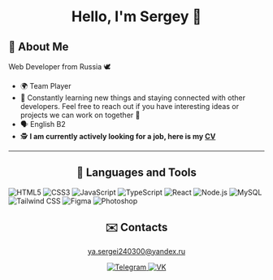 <h1 align="center">
Hello, I'm Sergey 👋 
</h1>


## 🌄 About Me

Web Developer from Russia 🕊️ 

- 🌍 Team Player
- 🏃 Constantly learning new things and staying connected with other developers. Feel free to reach out if you have interesting ideas or projects we can work on together 🚀
- 🗣️ English B2 
- 🕵️ **I am currently actively looking for a job, here is my [CV](https://disk.yandex.ru/i/5PBh6_H1-nGL-A)**

---
<h2 align="center">
🔨 Languages and Tools
</h2>


![HTML5](https://img.shields.io/badge/-HTML5-E34F26?logo=html5&logoColor=white&style=flat)
![CSS3](https://img.shields.io/badge/-CSS3-1572B6?logo=css3&logoColor=white&style=flat)
![JavaScript](https://img.shields.io/badge/-JavaScript-F7DF1E?logo=javascript&logoColor=black&style=flat)
![TypeScript](https://img.shields.io/badge/-TypeScript-3178C6?logo=typescript&logoColor=white&style=flat)
![React](https://img.shields.io/badge/-React-61DAFB?logo=react&logoColor=black&style=flat)
![Node.js](https://img.shields.io/badge/-Node.js-339933?logo=node.js&logoColor=white&style=flat)
![MySQL](https://img.shields.io/badge/-MySQL-4479A1?logo=mysql&logoColor=white&style=flat)
![Tailwind CSS](https://img.shields.io/badge/-Tailwind_CSS-38B2AC?logo=tailwind-css&logoColor=white&style=flat)
![Figma](https://img.shields.io/badge/-Figma-F24E1E?logo=figma&logoColor=white&style=flat)
![Photoshop](https://img.shields.io/badge/-Photoshop-31A8FF?logo=adobe%20photoshop&logoColor=white&style=flat)


<h2 align="center">
✉️ Contacts 
</h2>

<p align="center">
  <a href="mailto:ya.sergei240300@yandex.ru">ya.sergei240300@yandex.ru</a>
</p>

<p align="center">
  <a href="https://t.me/shilov_se">
    <img src="https://img.shields.io/badge/-Telegram-26A5E4?logo=telegram&logoColor=white&style=flat" alt="Telegram">
  </a>
  
  <a href="vk.com/id77004604">
    <img src="https://img.shields.io/badge/-VK-4680C2?logo=vk&logoColor=white&style=flat" alt="VK">
  </a>
  

